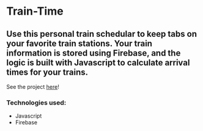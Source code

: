 # Train-Time

## Use this personal train schedular to keep tabs on your favorite train stations. Your train information is stored using Firebase, and the logic is built with Javascript to calculate arrival times for your trains.

See the project [here](https://ksmills88.github.io/Train-Time/)!

### Technologies used:
- Javascript 
- Firebase
